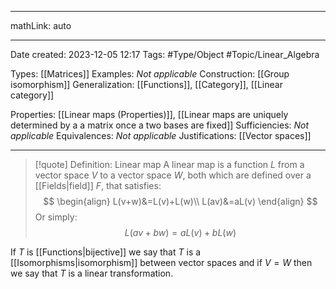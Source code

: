 
---

mathLink: auto

---
Date created: 2023-12-05 12:17
Tags: #Type/Object #Topic/Linear_Algebra 

Types: [[Matrices]]
Examples: _Not applicable_
Construction: [[Group isomorphism]]
Generalization: [[Functions]], [[Category]], [[Linear category]]

Properties: [[Linear maps (Properties)]], [[Linear maps are uniquely determined by a a matrix once a two bases are fixed]]
Sufficiencies: _Not applicable_
Equivalences: _Not applicable_
Justifications: [[Vector spaces]]

---  


> [!quote] Definition: Linear map
> A linear map is a function $L$ from a vector space $V$ to a vector space $W$, both which are defined over a [[Fields|field]] $F$, that satisfies:$$ \begin{align}  L(v+w)&=L(v)+L(w)\\ L(av)&=aL(v) \end{align}
$$Or simply: $$ L(av+bw)=aL(v)+bL(w)
$$

If $T$ is [[Functions|bijective]] we say that $T$ is a [[Isomorphisms|isomorphism]] between vector spaces and if $V=W$ then we say that $T$ is a linear transformation.

